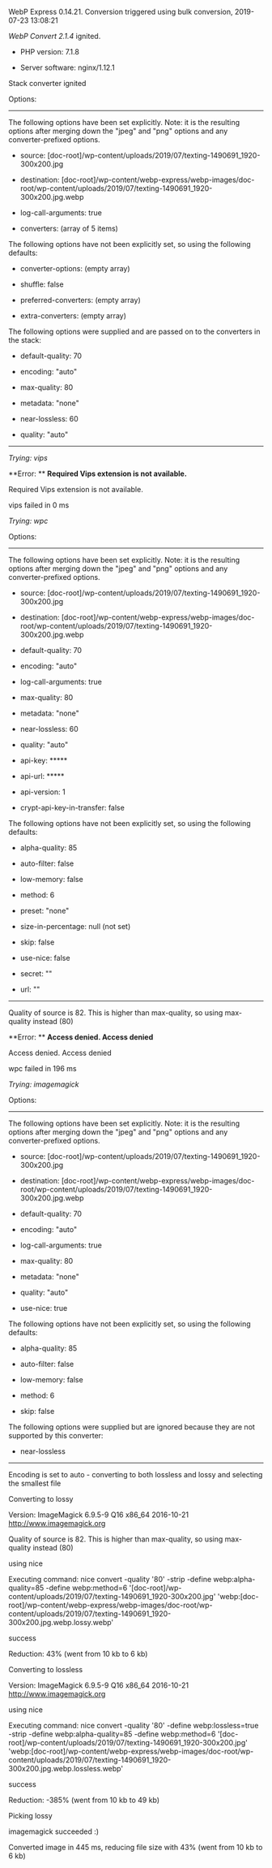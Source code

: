 WebP Express 0.14.21. Conversion triggered using bulk conversion, 2019-07-23 13:08:21

*WebP Convert 2.1.4*  ignited.
- PHP version: 7.1.8
- Server software: nginx/1.12.1

Stack converter ignited

Options:
------------
The following options have been set explicitly. Note: it is the resulting options after merging down the "jpeg" and "png" options and any converter-prefixed options.
- source: [doc-root]/wp-content/uploads/2019/07/texting-1490691_1920-300x200.jpg
- destination: [doc-root]/wp-content/webp-express/webp-images/doc-root/wp-content/uploads/2019/07/texting-1490691_1920-300x200.jpg.webp
- log-call-arguments: true
- converters: (array of 5 items)

The following options have not been explicitly set, so using the following defaults:
- converter-options: (empty array)
- shuffle: false
- preferred-converters: (empty array)
- extra-converters: (empty array)

The following options were supplied and are passed on to the converters in the stack:
- default-quality: 70
- encoding: "auto"
- max-quality: 80
- metadata: "none"
- near-lossless: 60
- quality: "auto"
------------


*Trying: vips* 

**Error: ** **Required Vips extension is not available.** 
Required Vips extension is not available.
vips failed in 0 ms

*Trying: wpc* 

Options:
------------
The following options have been set explicitly. Note: it is the resulting options after merging down the "jpeg" and "png" options and any converter-prefixed options.
- source: [doc-root]/wp-content/uploads/2019/07/texting-1490691_1920-300x200.jpg
- destination: [doc-root]/wp-content/webp-express/webp-images/doc-root/wp-content/uploads/2019/07/texting-1490691_1920-300x200.jpg.webp
- default-quality: 70
- encoding: "auto"
- log-call-arguments: true
- max-quality: 80
- metadata: "none"
- near-lossless: 60
- quality: "auto"
- api-key: *****
- api-url: *****
- api-version: 1
- crypt-api-key-in-transfer: false

The following options have not been explicitly set, so using the following defaults:
- alpha-quality: 85
- auto-filter: false
- low-memory: false
- method: 6
- preset: "none"
- size-in-percentage: null (not set)
- skip: false
- use-nice: false
- secret: ""
- url: ""
------------

Quality of source is 82. This is higher than max-quality, so using max-quality instead (80)

**Error: ** **Access denied. Access denied** 
Access denied. Access denied
wpc failed in 196 ms

*Trying: imagemagick* 

Options:
------------
The following options have been set explicitly. Note: it is the resulting options after merging down the "jpeg" and "png" options and any converter-prefixed options.
- source: [doc-root]/wp-content/uploads/2019/07/texting-1490691_1920-300x200.jpg
- destination: [doc-root]/wp-content/webp-express/webp-images/doc-root/wp-content/uploads/2019/07/texting-1490691_1920-300x200.jpg.webp
- default-quality: 70
- encoding: "auto"
- log-call-arguments: true
- max-quality: 80
- metadata: "none"
- quality: "auto"
- use-nice: true

The following options have not been explicitly set, so using the following defaults:
- alpha-quality: 85
- auto-filter: false
- low-memory: false
- method: 6
- skip: false

The following options were supplied but are ignored because they are not supported by this converter:
- near-lossless
------------

Encoding is set to auto - converting to both lossless and lossy and selecting the smallest file

Converting to lossy
Version: ImageMagick 6.9.5-9 Q16 x86_64 2016-10-21 http://www.imagemagick.org
Quality of source is 82. This is higher than max-quality, so using max-quality instead (80)
using nice
Executing command: nice convert -quality '80' -strip -define webp:alpha-quality=85 -define webp:method=6 '[doc-root]/wp-content/uploads/2019/07/texting-1490691_1920-300x200.jpg' 'webp:[doc-root]/wp-content/webp-express/webp-images/doc-root/wp-content/uploads/2019/07/texting-1490691_1920-300x200.jpg.webp.lossy.webp'
success
Reduction: 43% (went from 10 kb to 6 kb)

Converting to lossless
Version: ImageMagick 6.9.5-9 Q16 x86_64 2016-10-21 http://www.imagemagick.org
using nice
Executing command: nice convert -quality '80' -define webp:lossless=true -strip -define webp:alpha-quality=85 -define webp:method=6 '[doc-root]/wp-content/uploads/2019/07/texting-1490691_1920-300x200.jpg' 'webp:[doc-root]/wp-content/webp-express/webp-images/doc-root/wp-content/uploads/2019/07/texting-1490691_1920-300x200.jpg.webp.lossless.webp'
success
Reduction: -385% (went from 10 kb to 49 kb)

Picking lossy
imagemagick succeeded :)

Converted image in 445 ms, reducing file size with 43% (went from 10 kb to 6 kb)
